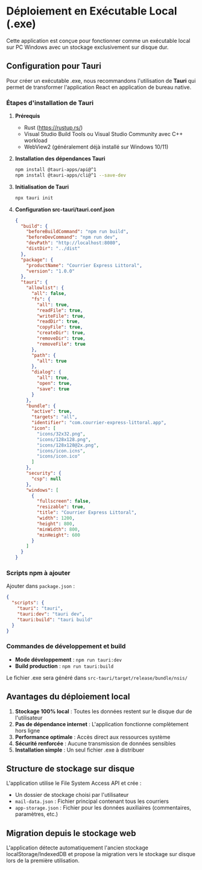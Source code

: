 # Déploiement en Exécutable Local (.exe)

Cette application est conçue pour fonctionner comme un exécutable local sur PC Windows avec un stockage exclusivement sur disque dur.

## Configuration pour Tauri

Pour créer un exécutable .exe, nous recommandons l'utilisation de **Tauri** qui permet de transformer l'application React en application de bureau native.

### Étapes d'installation de Tauri

1. **Prérequis**
   - Rust (https://rustup.rs/)
   - Visual Studio Build Tools ou Visual Studio Community avec C++ workload
   - WebView2 (généralement déjà installé sur Windows 10/11)

2. **Installation des dépendances Tauri**
   ```bash
   npm install @tauri-apps/api@^1
   npm install @tauri-apps/cli@^1 --save-dev
   ```

3. **Initialisation de Tauri**
   ```bash
   npx tauri init
   ```

4. **Configuration src-tauri/tauri.conf.json**
   ```json
   {
     "build": {
       "beforeBuildCommand": "npm run build",
       "beforeDevCommand": "npm run dev",
       "devPath": "http://localhost:8080",
       "distDir": "../dist"
     },
     "package": {
       "productName": "Courrier Express Littoral",
       "version": "1.0.0"
     },
     "tauri": {
       "allowlist": {
         "all": false,
         "fs": {
           "all": true,
           "readFile": true,
           "writeFile": true,
           "readDir": true,
           "copyFile": true,
           "createDir": true,
           "removeDir": true,
           "removeFile": true
         },
         "path": {
           "all": true
         },
         "dialog": {
           "all": true,
           "open": true,
           "save": true
         }
       },
       "bundle": {
         "active": true,
         "targets": "all",
         "identifier": "com.courrier-express-littoral.app",
         "icon": [
           "icons/32x32.png",
           "icons/128x128.png",
           "icons/128x128@2x.png",
           "icons/icon.icns",
           "icons/icon.ico"
         ]
       },
       "security": {
         "csp": null
       },
       "windows": [
         {
           "fullscreen": false,
           "resizable": true,
           "title": "Courrier Express Littoral",
           "width": 1200,
           "height": 800,
           "minWidth": 800,
           "minHeight": 600
         }
       ]
     }
   }
   ```

### Scripts npm à ajouter

Ajouter dans `package.json` :

```json
{
  "scripts": {
    "tauri": "tauri",
    "tauri:dev": "tauri dev",
    "tauri:build": "tauri build"
  }
}
```

### Commandes de développement et build

- **Mode développement** : `npm run tauri:dev`
- **Build production** : `npm run tauri:build`

Le fichier .exe sera généré dans `src-tauri/target/release/bundle/nsis/`

## Avantages du déploiement local

1. **Stockage 100% local** : Toutes les données restent sur le disque dur de l'utilisateur
2. **Pas de dépendance internet** : L'application fonctionne complètement hors ligne
3. **Performance optimale** : Accès direct aux ressources système
4. **Sécurité renforcée** : Aucune transmission de données sensibles
5. **Installation simple** : Un seul fichier .exe à distribuer

## Structure de stockage sur disque

L'application utilise le File System Access API et crée :
- Un dossier de stockage choisi par l'utilisateur
- `mail-data.json` : Fichier principal contenant tous les courriers
- `app-storage.json` : Fichier pour les données auxiliaires (commentaires, paramètres, etc.)

## Migration depuis le stockage web

L'application détecte automatiquement l'ancien stockage localStorage/IndexedDB et propose la migration vers le stockage sur disque lors de la première utilisation.